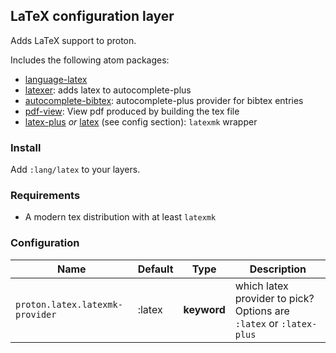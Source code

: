 ## LaTeX configuration layer

Adds LaTeX support to proton.

Includes the following atom packages:

- [language-latex](https://github.com/area/language-latex)
- [latexer](https://atom.io/packages/latexer): adds latex to autocomplete-plus
- [autocomplete-bibtex](https://atom.io/packages/autocomplete-bibtex): autocomplete-plus provider for bibtex entries
- [pdf-view](https://atom.io/packages/pdf-view): View pdf produced by building the tex file
- [latex-plus](https://atom.io/packages/latex-plus) _or_ [latex](https://github.com/thomasjo/atom-latex) (see config section): `latexmk` wrapper

### Install

Add `:lang/latex` to your layers.

### Requirements

- A modern tex distribution with at least `latexmk`

### Configuration

| Name                            | Default | Type        | Description                                                         |
|---------------------------------|---------|-------------|---------------------------------------------------------------------|
| `proton.latex.latexmk-provider` | :latex  | __keyword__ | which latex provider to pick? Options are `:latex` or `:latex-plus` |
